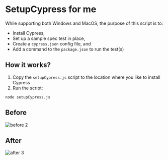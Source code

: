 # SetupCypress for me
While supporting both Windows and MacOS, the purpose of this script is to:
- Install Cypress,
- Set up a sample spec test in place,
- Create a `cypress.json` config file, and
- Add a command to the `package.json` to run the test(s)

## How it works?
1. Copy the `setupCypress.js` script to the location where you like to install Cypress
2. Run the script:
```
node setupCypress.js
```

## Before

![before 2](https://github.com/mohsenny/SetupCypressForMe/assets/1129811/6a0316da-1960-4380-b6ce-1913ab1640c3)

## After

![after 3](https://github.com/mohsenny/SetupCypressForMe/assets/1129811/d41c8fc1-7497-426a-9647-0d3dbfd7dac6)
